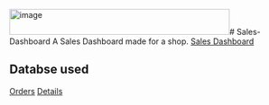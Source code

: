 <img width="390" height="46" alt="image" src="https://github.com/user-attachments/assets/c4e9ca4d-9fcb-44e6-b38c-2d19a9c46b62" /># Sales-Dashboard
A Sales Dashboard made for a shop.
<a href="https://github.com/Saurabh-8816/Sales-Dashboard/blob/main/Sales_Dashboard.png">Sales Dashboard</a>

## Databse used
<a href="https://github.com/Saurabh-8816/Sales-Dashboard/blob/main/Orders.csv">Orders</a>
<a href="https://github.com/Saurabh-8816/Sales-Dashboard/blob/main/Details.csv">Details</a>



